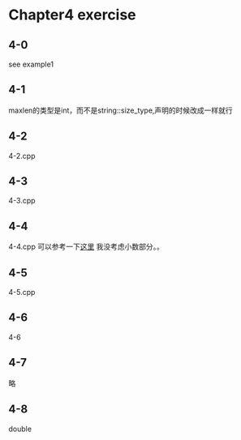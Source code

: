 # Chapter4 exercise
## 4-0
see example1
## 4-1
maxlen的类型是int，而不是string::size_type,声明的时候改成一样就行
## 4-2
4-2.cpp
## 4-3
4-3.cpp
## 4-4
4-4.cpp
可以参考一下[这里](http://mathalope.co.uk/2014/08/10/accelerated-c-solution-to-exercise-4-4/)
我没考虑小数部分。。
## 4-5
4-5.cpp
## 4-6
4-6
## 4-7
略
## 4-8
double





